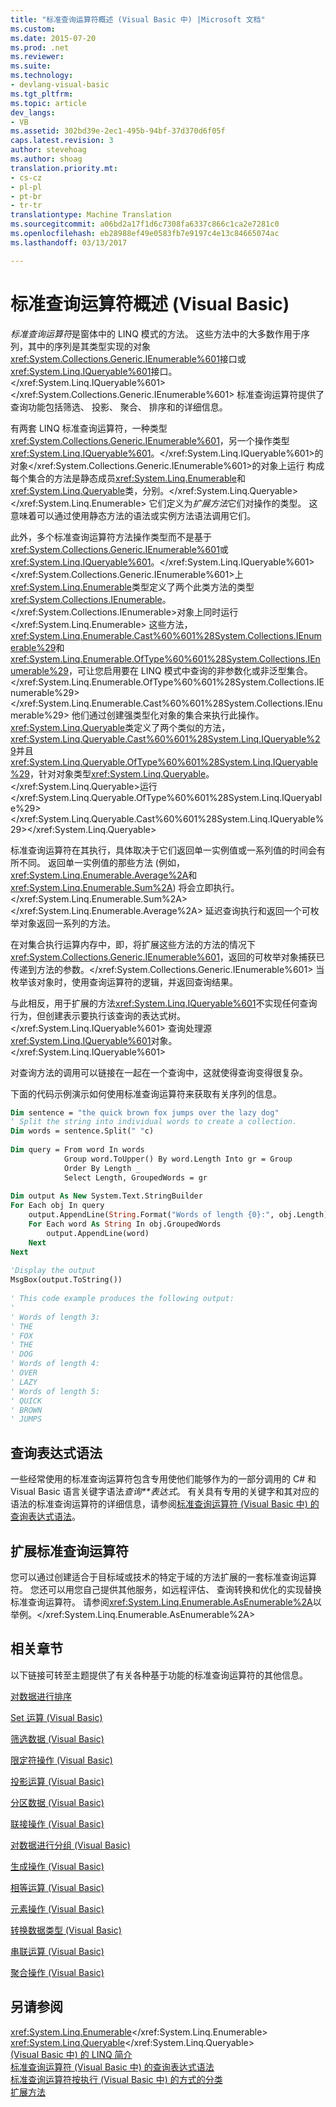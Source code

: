 ```yaml
---
title: "标准查询运算符概述 (Visual Basic 中) |Microsoft 文档"
ms.custom: 
ms.date: 2015-07-20
ms.prod: .net
ms.reviewer: 
ms.suite: 
ms.technology:
- devlang-visual-basic
ms.tgt_pltfrm: 
ms.topic: article
dev_langs:
- VB
ms.assetid: 302bd39e-2ec1-495b-94bf-37d370d6f05f
caps.latest.revision: 3
author: stevehoag
ms.author: shoag
translation.priority.mt:
- cs-cz
- pl-pl
- pt-br
- tr-tr
translationtype: Machine Translation
ms.sourcegitcommit: a06bd2a17f1d6c7308fa6337c866c1ca2e7281c0
ms.openlocfilehash: eb28988ef49e0583fb7e9197c4e13c84665074ac
ms.lasthandoff: 03/13/2017

---
```

# <a name="standard-query-operators-overview-visual-basic"></a>标准查询运算符概述 (Visual Basic)
*标准查询运算符*是窗体中的 LINQ 模式的方法。 这些方法中的大多数作用于序列，其中的序列是其类型实现的对象<xref:System.Collections.Generic.IEnumerable%601>接口或<xref:System.Linq.IQueryable%601>接口。</xref:System.Linq.IQueryable%601> </xref:System.Collections.Generic.IEnumerable%601> 标准查询运算符提供了查询功能包括筛选、 投影、 聚合、 排序和的详细信息。  
  
 有两套 LINQ 标准查询运算符，一种类型<xref:System.Collections.Generic.IEnumerable%601>，另一个操作类型<xref:System.Linq.IQueryable%601>。</xref:System.Linq.IQueryable%601>的对象</xref:System.Collections.Generic.IEnumerable%601>的对象上运行 构成每个集合的方法是静态成员<xref:System.Linq.Enumerable>和<xref:System.Linq.Queryable>类，分别。</xref:System.Linq.Queryable> </xref:System.Linq.Enumerable> 它们定义为*扩展方法*它们对操作的类型。 这意味着可以通过使用静态方法的语法或实例方法语法调用它们。  
  
 此外，多个标准查询运算符方法操作类型而不是基于<xref:System.Collections.Generic.IEnumerable%601>或<xref:System.Linq.IQueryable%601>。</xref:System.Linq.IQueryable%601></xref:System.Collections.Generic.IEnumerable%601>上 <xref:System.Linq.Enumerable>类型定义了两个此类方法的类型<xref:System.Collections.IEnumerable>。</xref:System.Collections.IEnumerable>对象上同时运行</xref:System.Linq.Enumerable> 这些方法，<xref:System.Linq.Enumerable.Cast%60%601%28System.Collections.IEnumerable%29>和<xref:System.Linq.Enumerable.OfType%60%601%28System.Collections.IEnumerable%29>，可让您启用要在 LINQ 模式中查询的非参数化或非泛型集合。</xref:System.Linq.Enumerable.OfType%60%601%28System.Collections.IEnumerable%29> </xref:System.Linq.Enumerable.Cast%60%601%28System.Collections.IEnumerable%29> 他们通过创建强类型化对象的集合来执行此操作。 <xref:System.Linq.Queryable>类定义了两个类似的方法，<xref:System.Linq.Queryable.Cast%60%601%28System.Linq.IQueryable%29>并且<xref:System.Linq.Queryable.OfType%60%601%28System.Linq.IQueryable%29>，针对对象类型<xref:System.Linq.Queryable>。</xref:System.Linq.Queryable>运行</xref:System.Linq.Queryable.OfType%60%601%28System.Linq.IQueryable%29></xref:System.Linq.Queryable.Cast%60%601%28System.Linq.IQueryable%29></xref:System.Linq.Queryable>  
  
 标准查询运算符在其执行，具体取决于它们返回单一实例值或一系列值的时间会有所不同。 返回单一实例值的那些方法 (例如，<xref:System.Linq.Enumerable.Average%2A>和<xref:System.Linq.Enumerable.Sum%2A>) 将会立即执行。</xref:System.Linq.Enumerable.Sum%2A> </xref:System.Linq.Enumerable.Average%2A> 延迟查询执行和返回一个可枚举对象返回一系列的方法。  
  
 在对集合执行运算内存中，即，将扩展这些方法的方法的情况下<xref:System.Collections.Generic.IEnumerable%601>，返回的可枚举对象捕获已传递到方法的参数。</xref:System.Collections.Generic.IEnumerable%601> 当枚举该对象时，使用查询运算符的逻辑，并返回查询结果。  
  
 与此相反，用于扩展的方法<xref:System.Linq.IQueryable%601>不实现任何查询行为，但创建表示要执行该查询的表达式树。</xref:System.Linq.IQueryable%601> 查询处理源<xref:System.Linq.IQueryable%601>对象。</xref:System.Linq.IQueryable%601>  
  
 对查询方法的调用可以链接在一起在一个查询中，这就使得查询变得很复杂。  
  
 下面的代码示例演示如何使用标准查询运算符来获取有关序列的信息。  
  
```vb  
Dim sentence = "the quick brown fox jumps over the lazy dog"  
' Split the string into individual words to create a collection.  
Dim words = sentence.Split(" "c)  
  
Dim query = From word In words   
            Group word.ToUpper() By word.Length Into gr = Group   
            Order By Length _  
            Select Length, GroupedWords = gr  
  
Dim output As New System.Text.StringBuilder  
For Each obj In query  
    output.AppendLine(String.Format("Words of length {0}:", obj.Length))  
    For Each word As String In obj.GroupedWords  
        output.AppendLine(word)  
    Next  
Next  
  
'Display the output  
MsgBox(output.ToString())  
  
' This code example produces the following output:  
'  
' Words of length 3:  
' THE  
' FOX  
' THE  
' DOG  
' Words of length 4:  
' OVER  
' LAZY  
' Words of length 5:  
' QUICK  
' BROWN  
' JUMPS   
```  
  
## <a name="query-expression-syntax"></a>查询表达式语法  
 一些经常使用的标准查询运算符包含专用使他们能够作为的一部分调用的 C# 和 Visual Basic 语言关键字语法*查询**表达式*。 有关具有专用的关键字和其对应的语法的标准查询运算符的详细信息，请参阅[标准查询运算符 (Visual Basic 中) 的查询表达式语法](../../../../visual-basic/programming-guide/concepts/linq/query-expression-syntax-for-standard-query-operators.md)。  
  
## <a name="extending-the-standard-query-operators"></a>扩展标准查询运算符  
 您可以通过创建适合于目标域或技术的特定于域的方法扩展的一套标准查询运算符。 您还可以用您自己提供其他服务，如远程评估、 查询转换和优化的实现替换标准查询运算符。 请参阅<xref:System.Linq.Enumerable.AsEnumerable%2A>以举例。</xref:System.Linq.Enumerable.AsEnumerable%2A>  
  
## <a name="related-sections"></a>相关章节  
 以下链接可转至主题提供了有关各种基于功能的标准查询运算符的其他信息。  
  
 [对数据进行排序](../../../../visual-basic/programming-guide/concepts/linq/sorting-data.md)  
  
 [Set 运算 (Visual Basic)](../../../../visual-basic/programming-guide/concepts/linq/set-operations.md)  
  
 [筛选数据 (Visual Basic)](../../../../visual-basic/programming-guide/concepts/linq/filtering-data.md)  
  
 [限定符操作 (Visual Basic)](../../../../visual-basic/programming-guide/concepts/linq/quantifier-operations.md)  
  
 [投影运算 (Visual Basic)](../../../../visual-basic/programming-guide/concepts/linq/projection-operations.md)  
  
 [分区数据 (Visual Basic)](../../../../visual-basic/programming-guide/concepts/linq/partitioning-data.md)  
  
 [联接操作 (Visual Basic)](../../../../visual-basic/programming-guide/concepts/linq/join-operations.md)  
  
 [对数据进行分组 (Visual Basic)](../../../../visual-basic/programming-guide/concepts/linq/grouping-data.md)  
  
 [生成操作 (Visual Basic)](../../../../visual-basic/programming-guide/concepts/linq/generation-operations.md)  
  
 [相等运算 (Visual Basic)](../../../../visual-basic/programming-guide/concepts/linq/equality-operations.md)  
  
 [元素操作 (Visual Basic)](../../../../visual-basic/programming-guide/concepts/linq/element-operations.md)  
  
 [转换数据类型 (Visual Basic)](../../../../visual-basic/programming-guide/concepts/linq/converting-data-types.md)  
  
 [串联运算 (Visual Basic)](../../../../visual-basic/programming-guide/concepts/linq/concatenation-operations.md)  
  
 [聚合操作 (Visual Basic)](../../../../visual-basic/programming-guide/concepts/linq/aggregation-operations.md)  
  
## <a name="see-also"></a>另请参阅  
 <xref:System.Linq.Enumerable></xref:System.Linq.Enumerable>   
 <xref:System.Linq.Queryable></xref:System.Linq.Queryable>   
 [(Visual Basic 中) 的 LINQ 简介](../../../../visual-basic/programming-guide/concepts/linq/introduction-to-linq.md)   
 [标准查询运算符 (Visual Basic 中) 的查询表达式语法](../../../../visual-basic/programming-guide/concepts/linq/query-expression-syntax-for-standard-query-operators.md)   
 [标准查询运算符按执行 (Visual Basic 中) 的方式的分类](../../../../visual-basic/programming-guide/concepts/linq/classification-of-standard-query-operators-by-manner-of-execution.md)   
 [扩展方法](../../../../visual-basic/programming-guide/language-features/procedures/extension-methods.md)
